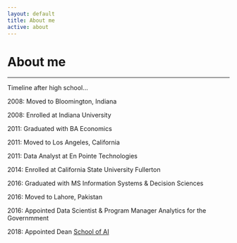 ```yaml
---
layout: default
title: About me
active: about
---
```


<p><h1>About me</h1></p>

___


Timeline after high school...

2008: Moved to Bloomington, Indiana

2008: Enrolled at Indiana University 

2011: Graduated with BA Economics

2011: Moved to Los Angeles, California

2011: Data Analyst at En Pointe Technologies

2014: Enrolled at California State University Fullerton

2016: Graduated with MS Information Systems & Decision Sciences

2016: Moved to Lahore, Pakistan

2016: Appointed Data Scientist & Program Manager Analytics for the Governmment

2018: Appointed Dean [School of AI](lahorekid.github.io/assets/pdfs/SchoolofAI.pdf)

 






